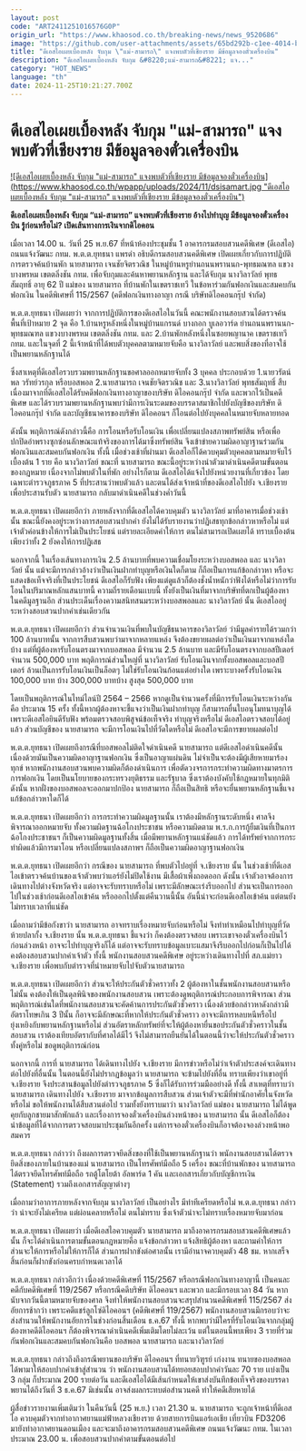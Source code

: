 ```yaml
---
layout: post
code: "ART2411251016576G0P"
origin_url: "https://www.khaosod.co.th/breaking-news/news_9520686"
image: "https://github.com/user-attachments/assets/65bd292b-c1ee-4014-beda-a70797dc24c3"
title: "ดีเอสไอเผยเบื้องหลัง จับกุม \"แม่-สามารถ\" แจงพบตัวที่เชียงราย มีข้อมูลจองตั๋วเครื่องบิน"
description: "ดีเอสไอเผยเบื้องหลัง จับกุม &#8220;แม่-สามารถ&#8221; แจ..."
category: "HOT_NEWS"
language: "th"
date: 2024-11-25T10:21:27.700Z
---
```


# ดีเอสไอเผยเบื้องหลัง จับกุม "แม่-สามารถ" แจงพบตัวที่เชียงราย มีข้อมูลจองตั๋วเครื่องบิน

[![ดีเอสไอเผยเบื้องหลัง จับกุม "แม่-สามารถ" แจงพบตัวที่เชียงราย มีข้อมูลจองตั๋วเครื่องบิน](https://www.khaosod.co.th/wpapp/uploads/2024/11/dsisamart.jpg "ดีเอสไอเผยเบื้องหลัง จับกุม "แม่-สามารถ" แจงพบตัวที่เชียงราย มีข้อมูลจองตั๋วเครื่องบิน")](https://www.khaosod.co.th/wpapp/uploads/2024/11/dsisamart.jpg)

**ดีเอสไอเผยเบื้องหลัง จับกุม “แม่-สามารถ” แจงพบตัวที่เชียงราย อ้างไปทำบุญ มีข้อมูลจองตั๋วเครื่องบิน รู้ก่อนหรือไม่? เปิดเส้นทางการเงินจากดิไอคอน**

เมื่อเวลา 14.00 น. วันที่ 25 พ.ย.67 ที่หน้าห้องประชุมชั้น 1 อาคารกรมสอบสวนคดีพิเศษ (ดีเอสไอ) ถนนแจ้งวัฒนะ กทม. พ.ต.ต.ยุทธนา แพรดำ อธิบดีกรมสอบสวนคดีพิเศษ เปิดเผยเกี่ยวกับการปฏิบัติการตรวจค้นบ้านพัก นายสามารถ เจนชัยจิตรวณิช ในหมู่บ้านหรูย่านถนนพรานนก-พุทธมณฑล แขวงบางพรหม เขตตลิ่งชัน กทม. เพื่อจับกุมและค้นหาพยานหลักฐาน และได้จับกุม นางวิลาวัลย์ พุทธสัมฤทธิ์ อายุ 62 ปี แม่ของ นายสามารถ ที่บ้านพักในเขตราชเทวี ในข้อหาร่วมกันฟอกเงินและสมคบกันฟอกเงิน ในคดีพิเศษที่ 115/2567 (คดีฟอกเงินทางอาญา กรณี บริษัทดิไอคอนกรุ๊ป จำกัด)

พ.ต.ต.ยุทธนา เปิดเผยว่า จากการปฏิบัติการของดีเอสไอในวันนี้ คณะพนักงานสอบสวนได้ตรวจค้นพื้นที่เป้าหมาย 2 จุด คือ 1.บ้านหรูหลังหนึ่งในหมู่บ้านแกรนด์ บางกอก บูเลอวาร์ด ย่านถนนพรานนก-พุทธมณฑล แขวงบางพรหม เขตตลิ่งชัน กทม. และ 2.บ้านพักหลังหนึ่งในซอยพญานาค เขตราชเทวี กทม. และในจุดที่ 2 นี้เจ้าหน้าที่ได้พบตัวบุคคลตามหมายจับคือ นางวิลาวัลย์ และพบสิ่งของที่อาจใช้เป็นพยานหลักฐานได้

ซึ่งสาเหตุที่ดีเอสไอรวบรวมพยานหลักฐานขอศาลออกหมายจับทั้ง 3 บุคคล ประกอบด้วย 1.นายวรัตน์พล วรัทย์วรกุล หรือบอสพอล 2.นายสามารถ เจนชัยจิตรวณิช และ 3.นางวิลาวัลย์ พุทธสัมฤทธิ์ สืบเนื่องมาจากที่ดีเอสไอได้รับคดีฟอกเงินทางอาญาของบริษัท ดิไอคอนกรุ๊ป จำกัด และพวกไว้เป็นคดีพิเศษ และได้รวบรวมพยานหลักฐานพบว่ามีการเงินระดมของบรรดาสมาชิกไปยังบัญชีของบริษัท ดิไอคอนกรุ๊ป จำกัด และบัญชีธนาคารของบริษัท ดิไอคอนฯ ก็โอนต่อไปยังบุคคลในหมายจับหลายทอด

ดังนั้น พฤติการณ์ดังกล่าวนี้คือ การโอนหรือรับโอนเงิน เพื่อเปลี่ยนแปลงสภาพทรัพย์สิน หรือเพื่อปกปิดอำพรางซุกซ่อนลักษณะแท้จริงของการได้มาซึ่งทรัพย์สิน จึงเข้าข่ายความผิดอาญาฐานร่วมกันฟอกเงินและสมคบกันฟอกเงิน ทั้งนี้ เมื่อช่วงเช้าที่ผ่านมา ดีเอสไอก็ได้ควบคุมตัวบุคคลตามหมายจับไว้เบื้องต้น 1 ราย คือ นางวิลาวัลย์ ขณะที่ นายสามารถ ขณะนี้อยู่ระหว่างนำตัวมาดำเนินคดีตามขั้นตอนของกฎหมาย เนื่องจากไม่พบตัวในที่พัก อย่างไรก็ตาม ดีเอสไอได้แจ้งไปยังหน่วยงานที่เกี่ยวข้อง โดยเฉพาะตำรวจภูธรภาค 5 ที่ประสานว่าพบตัวแล้ว และตนได้ส่งเจ้าหน้าที่ของดีเอสไอไปยัง จ.เชียงราย เพื่อประสานรับตัว นายสามารถ กลับมาดำเนินคดีในช่วงค่ำวันนี้

พ.ต.ต.ยุทธนา เปิดเผยอีกว่า ภายหลังจากที่ดีเอสไอได้ควบคุมตัว นางวิลาวัลย์ มาที่อาคารเมื่อช่วงเช้านั้น ขณะนี้ยังคงอยู่ระหว่างการสอบสวนปากคำ ยังไม่ได้รับรายงานว่าปฏิเสธทุกข้อกล่าวหาหรือไม่ แต่เจ้าตัวค่อนข้างให้การไม่เป็นประโยชน์ แต่รายละเอียดคำให้การ ตนไม่สามารถเปิดเผยได้ ทราบเบื้องต้นเพียงว่าทั้ง 2 ยังคงให้การปฏิเสธ

นอกจากนี้ ในเรื่องเส้นทางการเงิน 2.5 ล้านบาทที่พบความเชื่อมโยงระหว่างบอสพอล และ นางวิลาวัลย์ นั้น แม้จะมีการกล่าวอ้างว่าเป็นเงินฝากทำบุญหรือเงินใดก็ตาม ก็ถือเป็นการแก้ข้อกล่าวหา หรือจะแสดงข้อเท็จจริงที่เป็นประโยชน์ ดีเอสไอก็รับฟัง เพียงแต่ดูแล้วก็ต้องชั่งน้ำหนักว่าฟังได้หรือไม่ว่าการรับโอนในปริมาณหลักแสนบาทนี้ ความถี่รายเดือนเเบบนี้ ทั้งยังเป็นเงินที่มาจากบริษัทที่ตกเป็นผู้ต้องหาในคดีมูลฐานอีก ส่วนประเด็นเรื่องความสนิทสนมระหว่างบอสพอลและ นางวิลาวัลย์ นั้น ดีเอสไออยู่ระหว่างสอบสวนปากคำเช่นเดียวกัน

พ.ต.ต.ยุทธนา เปิดเผยอีกว่า ส่วนจำนวนเงินที่พบในบัญชีธนาคารของวิลาวัลย์ ว่ามีมูลค่ารายได้รวมกว่า 100 ล้านบาทนั้น จากการสืบสวนพบว่ามาจากหลายแหล่ง จึงต้องขยายผลต่อว่าเป็นเงินมาจากแหล่งใดบ้าง แต่ที่ผู้ต้องหารับโอนตรงมาจากบอสพอล มีจำนวน 2.5 ล้านบาท และมีรับโอนตรงจากบอสปีเตอร์ จำนวน 500,000 บาท พฤติการณ์ส่วนใหญ่ที่ นางวิลาวัลย์ รับโอนเงินจากทั้งบอสพอลและบอสปีเตอร์ ล้วนเป็นการรับโอนเงินเป็นล็อตๆ ไม่ใช่รับโอนเงินก้อนแต่อย่างใด เพราะบางครั้งรับโอนเงิน 100,000 บาท บ้าง 300,000 บาทบ้าง สูงสุด 500,000 บาท

โดยเป็นพฤติการณ์ในไทม์ไลน์ปี 2564 – 2566 หากดูเป็นจำนวนครั้งที่มีการรับโอนเงินระหว่างกันคือ ประมาณ 15 ครั้ง ทั้งนี้หากผู้ต้องหาจะชี้แจงว่าเป็นเงินฝากทำบุญ ก็สามารถยื่นใบอนุโมทนาบุญได้ เพราะดีเอสไอยินดีรับฟัง พร้อมตรวจสอบพิสูจน์ข้อเท็จจริง ทำบุญจริงหรือไม่ ดีเอสไอตรวจสอบได้อยู่แล้ว ส่วนบัญชีของ นายสามารถ จะมีการโอนเงินไปที่วัดใดหรือไม่ ดีเอสไอจะมีการขยายผลต่อไป

พ.ต.ต.ยุทธนา เปิดเผยถึงกรณีที่บอสพอลไม่ติดใจดำเนินคดี นายสามารถ แต่ดีเอสไอดำเนินคดีนั้น เนื่องด้วยมันเป็นความผิดอาญาฐานฟอกเงิน ซึ่งเป็นอาญาแผ่นดิน ไม่จำเป็นจะต้องมีผู้เสียหายมาร้องทุกข์ หากพนักงานสอบสวนพบความผิดก็ต้องดำเนินการ เพื่อตัดวงจรการกระทำความผิดทางมาตรการการฟอกเงิน โดยเป็นนโยบายของกระทรวงยุติธรรม และรัฐบาล ซึ่งเราต้องบังคับใช้กฎหมายในทุกมิติ ดังนั้น หากฝั่งของบอสพอลจะออกมาปกป้อง นายสามารถ ก็ถือเป็นสิทธิ หรือจะยื่นพยานหลักฐานชี้แจงแก้ข้อกล่าวหาใดก็ได้

พ.ต.ต.ยุทธนา เปิดเผยอีกว่า การกระทำความผิดมูลฐานนั้น เราต้องมีหลักฐานระดับหนึ่ง ศาลจึงพิจารณาออกหมายจับ ทั้งความผิดฐานฉ้อโกงประชาชน หรือความผิดตาม พ.ร.ก.การกู้ยืมเงินที่เป็นการฉ้อโกงประชาชนฯ ก็เป็นความผิดมูลฐานทั้งสิ้น เมื่อมีพยานหลักฐานแน่ชัดแล้ว การได้ทรัพย์จากการกระทำผิดแล้วมีการมาโอน หรือเปลี่ยนแปลงสภาพฯ ก็ถือเป็นความผิดอาญาฐานฟอกเงิน

พ.ต.ต.ยุทธนา เปิดเผยอีกว่า กรณีของ นายสามารถ ที่พบตัวไปอยู่ที่ จ.เชียงราย นั้น ในช่วงเช้าที่ดีเอสไอเข้าตรวจค้นบ้านของเจ้าตัวพบว่าแอร์ยังไม่ปิดใช้งาน มีเสื้อผ้าเพิ่งถอดออก ดังนั้น เจ้าตัวอาจต้องการเดินทางไปต่างจังหวัดจริง แต่อาจจะรับทราบหรือไม่ เพราะมีลักษณะเร่งรีบออกไป ส่วนจะเป็นการออกไปในช่วงเช้าก่อนดีเอสไอเข้าค้น หรือออกไปตั้งแต่คืนวานนี้นั้น อันนี้น่าจะก่อนดีเอสไอเข้าค้น แต่ตนยังไม่ทราบเวลาที่แน่ชัด

เมื่อถามว่ามีข้อกังขาว่า นายสามารถ อาจทราบเรื่องหมายจับก่อนหรือไม่ จึงทำท่าเหมือนไปทำบุญที่วัดห้วยปลากั้ง จ.เชียงราย นั้น พ.ต.ต.ยุทธนา ชี้แจงว่า ก็คงต้องตรวจสอบ เพราะเขาจองตั๋วเครื่องบินไว้ก่อนล่วงหน้า อาจจะไปทำบุญจริงก็ได้ แต่อาจจะรับทราบข้อมูลเบาะแสมาจึงรีบออกไปก่อนก็เป็นไปได้ คงต้องสอบสวนปากคำเจ้าตัว ทั้งนี้ พนักงานสอบสวนคดีพิเศษ อยู่ระหว่างเดินทางไปที่ สภ.แม่ยาว จ.เชียงราย เพื่อพบกับตำรวจที่นำหมายจับไปจับตัวนายสามารถ

พ.ต.ต.ยุทธนา เปิดเผยอีกว่า ส่วนจะให้ประกันตัวชั่วคราวทั้ง 2 ผู้ต้องหาในชั้นพนักงานสอบสวนหรือไม่นั้น คงต้องให้เป็นดุลพินิจของพนักงานสอบสวน เพราะต้องดูพฤติการณ์ประกอบการพิจารณา ส่วนพฤติการณ์เช่นใดที่พนักงานสอบสวนจะคัดค้านการประกันตัวชั่วคราว เนื่องด้วยข้อกล่าวหาดังกล่าวมีอัตราโทษเกิน 3 ปีนั้น ก็อาจจะมีลักษณะที่หากให้ประกันตัวชั่วคราว อาจจะมีการหลบหนีหรือไปยุ่งเหยิงกับพยานหลักฐานหรือไม่ ส่วนอัตราหลักทรัพย์ที่จะให้ผู้ต้องหายื่นขอประกันตัวชั่วคราวในชั้นสอบสวน เราต้องเทียบอัตรากับที่ศาลได้มีไว้ จึงไม่สามารถยืนยันได้ในตอนนี้ว่าจะให้ประกันตัวชั่วคราวทั้งคู่หรือไม่ ขอดูพฤติการณ์ก่อน

นอกจากนี้ การที่ นายสามารถ ได้เดินทางไปยัง จ.เชียงราย มีการข่าวหรือไม่ว่าเจ้าตัวประสงค์จะเดินทางต่อไปยังที่อื่นนั้น ในตอนนี้ยังไม่ปรากฏข้อมูลว่า นายสามารถ จะข้ามไปยังที่อื่น ทราบเพียงว่าเขาอยู่ที่ จ.เชียงราย จึงประสานข้อมูลไปยังตำรวจภูธรภาค 5 ซึ่งก็ได้รับการร่วมมืออย่างดี ทั้งนี้ สาเหตุที่ทราบว่า นายสามารถ เดินทางไปยัง จ.เชียงราย มาจากข้อมูลการสืบสวน ส่วนเจ้าตัวจะมีที่พำนักอาศัยในจังหวัดหรือไม่ ขอให้พนักงานได้สืบสวนต่อไป รวมทั้งยังทราบมาว่า นางวิลาวัลย์ แม่ของ นายสามารถ ไม่ได้พูดคุยกับลูกชายมาสักพักแล้ว และเรื่องการจองตั๋วเครื่องบินล่วงหน้าของ นายสามารถ นั้น ดีเอสไอก็ต้องนำข้อมูลที่ได้จากการตรวจสอบมาประชุมกันอีกครั้ง แต่การจองตั๋วเครื่องบินก็อาจต้องจองล่วงหน้าพอสมควร

พ.ต.ต.ยุทธนา กล่าวว่า ถึงผลการตรวจยึดสิ่งของที่ใช้เป็นพยานหลักฐานว่า พนักงานสอบสวนได้ตรวจยึดสิ่งของภายในบ้านของแม่ นายสามารถ เป็นโทรศัพท์มือถือ 5 เครื่อง ขณะที่บ้านพักของ นายสามารถ ได้ตรวจยึดโทรศัพท์มือถือ รถตู้โตโยต้า อัลพาร์ด 1 คัน และเอกสารเกี่ยวกับบัญชีการเงิน (Statement) รวมถึงเอกสารสัญญาต่างๆ

เมื่อถามว่าอาการภายหลังจากจับกุม นางวิลาวัลย์ เป็นอย่างไร มีท่าทีเครียดหรือไม่ พ.ต.ต.ยุทธนา กล่าวว่า น่าจะยังไม่เครียด แต่ผ่อนคลายหรือไม่ ตนไม่ทราบ ซึ่งเจ้าตัวน่าจะไม่ทราบเรื่องหมายจับมาก่อน

พ.ต.ต.ยุทธนา เปิดเผยว่า เมื่อดีเอสไอควบคุมตัว นายสามารถ มาถึงอาคารกรมสอบสวนคดีพิเศษแล้วนั้น ก็จะได้ดำเนินการตามขั้นตอนกฎหมายคือ แจ้งข้อกล่าวหา แจ้งสิทธิผู้ต้องหา และถามคำให้การ ส่วนจะให้การหรือไม่ให้การก็ได้ ส่วนการฝากขังต่อศาลนั้น เรามีอำนาจควบคุมตัว 48 ชม. หากเสร็จสิ้นก่อนก็ฝากขังก่อนครบกำหนดเวลาได้

พ.ต.ต.ยุทธนา กล่าวอีกว่า เนื่องด้วยคดีพิเศษที่ 115/2567 หรือกรณีฟอกเงินทางอาญานี้ เป็นคนละคดีกับคดีพิเศษที่ 119/2567 หรือกรณีคดีบริษัท ดิไอคอนฯ และพวก และมีกรอบเวลา 84 วัน หากนับจากวันนี้ตามหมายจับของศาล จึงทำให้พนักงานสอบสวนจะสรุปสำนวนคดีพิเศษที่ 115/2567 ส่งอัยการช้ากว่า เพราะคดีแชร์ลูกโซ่ดิไอคอนฯ (คดีพิเศษที่ 119/2567) พนักงานสอบสวนมีกรอบว่าจะส่งสำนวนให้พนักงานอัยการในช่วงก่อนสิ้นเดือน ธ.ค.67 ทั้งนี้ หากพบว่ามีใครที่รับโอนเงินจากกลุ่มผู้ต้องหาคดีดิไอคอนฯ ก็ต้องพิจารณาดำเนินคดีเพิ่มเติมโดยไม่ละเว้น แต่ในตอนนี้พบเพียง 3 รายที่ร่วมกันฟอกเงินและสมคบกันฟอกเงินคือ บอสพอล นายสามารถ และนางวิลาวัลย์

พ.ต.ต.ยุทธนา กล่าวถึงถึงกรณีพยานของบริษัท ดิไอคอนฯ ที่ทนายวิฑูรย์ เก่งงาน ทนายของบอสพอล ได้พามาให้สอบปากคำเข้าสู่สำนวน ว่า พนักงานสอบสวนได้ทยอยสอบปากคำวันละ 70 ราย เเบ่งเป็น 3 กลุ่ม ก็ประมาณ 200 รายต่อวัน และดีเอสไอได้มีเส้นกำหนดให้เขาส่งบันทึกข้อเท็จจริงของบรรดาพยานได้ถึงวันที่ 3 ธ.ค.67 มิเช่นนั้น อาจส่งผลกระทบต่อสำนวนคดี ทำให้คดีเสียหายได้

ผู้สื่อข่าวรายงานเพิ่มเติมว่า ในคืนวันนี้ (25 พ.ย.) เวลา 21.30 น. นายสามารถ จะถูกเจ้าหน้าที่ดีเอสไอ ควบคุมตัวจากท่าอากาศยานแม่ฟ้าหลวงเชียงราย ด้วยสายการบินแอร์เอเชีย เที่ยวบิน FD3206 มายังท่าอากาศยานดอนเมือง และจะมาถึงอาคารกรมสอบสวนคดีพิเศษ ถนนแจ้งวัฒนะ กทม. ในเวลาประมาณ 23.00 น. เพื่อสอบสวนปากคำตามขั้นตอนต่อไป